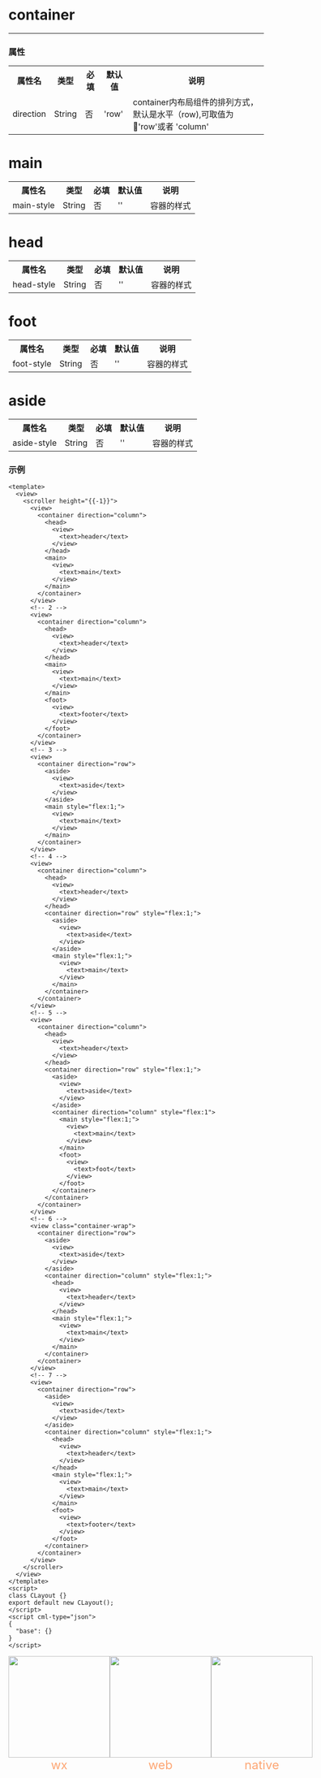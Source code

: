 # container

---

### 属性

<table>
    <tr>
        <th>属性名</th>
        <th>类型</th>
        <th>必填</th>
        <th>默认值</th>
        <th>说明</th>
    </tr>
    <tr>
        <td>direction</td>
        <td>String</td>
        <td>否</td>
        <td>'row'</td>
        <td>container内布局组件的排列方式，默认是水平（row),可取值为 'row'或者 'column'</td>
    </tr>
</table>

# main

<table>
    <tr>
        <th>属性名</th>
        <th>类型</th>
        <th>必填</th>
        <th>默认值</th>
        <th>说明</th>
    </tr>
    <tr>
        <td>main-style</td>
        <td>String</td>
        <td>否</td>
        <td>''</td>
        <td>容器的样式</td>
    </tr>
</table>

# head

<table>
    <tr>
        <th>属性名</th>
        <th>类型</th>
        <th>必填</th>
        <th>默认值</th>
        <th>说明</th>
    </tr>
    <tr>
        <td>head-style</td>
        <td>String</td>
        <td>否</td>
        <td>''</td>
        <td>容器的样式</td>
    </tr>
</table>

# foot

<table>
    <tr>
        <th>属性名</th>
        <th>类型</th>
        <th>必填</th>
        <th>默认值</th>
        <th>说明</th>
    </tr>
    <tr>
        <td>foot-style</td>
        <td>String</td>
        <td>否</td>
        <td>''</td>
        <td>容器的样式</td>
    </tr>
</table>

# aside

<table>
    <tr>
        <th>属性名</th>
        <th>类型</th>
        <th>必填</th>
        <th>默认值</th>
        <th>说明</th>
    </tr>
    <tr>
        <td>aside-style</td>
        <td>String</td>
        <td>否</td>
        <td>''</td>
        <td>容器的样式</td>
    </tr>
</table>

### 示例

```vue
<template>
  <view>
    <scroller height="{{-1}}">
      <view>
        <container direction="column">
          <head>
            <view>
              <text>header</text>
            </view>
          </head>
          <main>
            <view>
              <text>main</text>
            </view>
          </main>
        </container>
      </view>
      <!-- 2 -->
      <view>
        <container direction="column">
          <head>
            <view>
              <text>header</text>
            </view>
          </head>
          <main>
            <view>
              <text>main</text>
            </view>
          </main>
          <foot>
            <view>
              <text>footer</text>
            </view>
          </foot>
        </container>
      </view>
      <!-- 3 -->
      <view>
        <container direction="row">
          <aside>
            <view>
              <text>aside</text>
            </view>
          </aside>
          <main style="flex:1;">
            <view>
              <text>main</text>
            </view>
          </main>
        </container>
      </view>
      <!-- 4 -->
      <view>
        <container direction="column">
          <head>
            <view>
              <text>header</text>
            </view>
          </head>
          <container direction="row" style="flex:1;">
            <aside>
              <view>
                <text>aside</text>
              </view>
            </aside>
            <main style="flex:1;">
              <view>
                <text>main</text>
              </view>
            </main>
          </container>
        </container>
      </view>
      <!-- 5 -->
      <view>
        <container direction="column">
          <head>
            <view>
              <text>header</text>
            </view>
          </head>
          <container direction="row" style="flex:1;">
            <aside>
              <view>
                <text>aside</text>
              </view>
            </aside>
            <container direction="column" style="flex:1">
              <main style="flex:1;">
                <view>
                  <text>main</text>
                </view>
              </main>
              <foot>
                <view>
                  <text>foot</text>
                </view>
              </foot>
            </container>
          </container>
        </container>
      </view>
      <!-- 6 -->
      <view class="container-wrap">
        <container direction="row">
          <aside>
            <view>
              <text>aside</text>
            </view>
          </aside>
          <container direction="column" style="flex:1;">
            <head>
              <view>
                <text>header</text>
              </view>
            </head>
            <main style="flex:1;">
              <view>
                <text>main</text>
              </view>
            </main>
          </container>
        </container>
      </view>
      <!-- 7 -->
      <view>
        <container direction="row">
          <aside>
            <view>
              <text>aside</text>
            </view>
          </aside>
          <container direction="column" style="flex:1;">
            <head>
              <view>
                <text>header</text>
              </view>
            </head>
            <main style="flex:1;">
              <view>
                <text>main</text>
              </view>
            </main>
            <foot>
              <view>
                <text>footer</text>
              </view>
            </foot>
          </container>
        </container>
      </view>
    </scroller>
  </view>
</template>
<script>
class CLayout {}
export default new CLayout();
</script>
<script cml-type="json">
{
  "base": {}
}
</script>
```

<div style="display: flex;flex-direction: row;justify-content: space-around; align-items: flex-end;">
  <div style="display: flex;flex-direction: column;align-items: center;">
    <img src="../images/c-layout-wx.png" width="200px" />
    <text style="color: #fda775;font-size: 24px;">wx</text>
  </div>
  <div style="display: flex;flex-direction: column;align-items: center;">
    <img src="../images/c-layout-weex.png" width="200px" />
    <text style="color: #fda775;font-size: 24px;">web</text>
  </div>
  <div style="display: flex;flex-direction: column;align-items: center;">
    <img src="../images/c-layout-web.png" width="200px" />
    <text style="color: #fda775;font-size: 24px;">native</text>
  </div>
</div>
